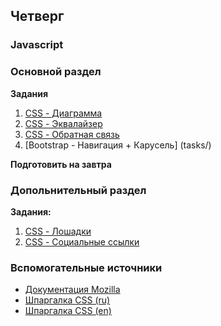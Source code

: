 ## Четверг


### Javascript

### Основной раздел


**Задания**
1. [CSS - Диаграмма](tasks/diagramm.md)
2. [CSS - Эквалайзер](tasks/equalizer.md)
3. [CSS - Обратная связь](tasks/feedback.md)
4. [Bootstrap - Навигация + Карусель] (tasks/)


**Подготовить на завтра**


### Допольнительный раздел

**Задания:**

1. [CSS - Лошадки](tasks/horses.md)
2. [CSS - Социальные ссылки](tasks/social.md)

### Вспомогательные источники

- [Документация Mozilla](https://developer.mozilla.org/ru/docs/Web/CSS)
- [Шпаргалка CSS (ru)](https://www.exlab.net/files/tools/sheets/css/css.png)
- [Шпаргалка CSS (en)](https://cdn.makeawebsitehub.com/wp-content/uploads/2016/05/css-cheat-sheet-2016-1.jpg)

